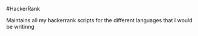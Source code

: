 #HackerRank

Maintains all my hackerrank scripts for the different languages that I would be writinng
